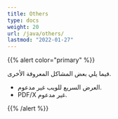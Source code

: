```yaml
---
title: Others
type: docs
weight: 20
url: /java/others/
lastmod: "2022-01-27"
---
```


{{% alert color="primary" %}}

فيما يلي بعض المشاكل المعروفة الأخرى.

- العرض السريع للويب غير مدعوم.
- PDF/X غير مدعوم.

{{% /alert %}}
